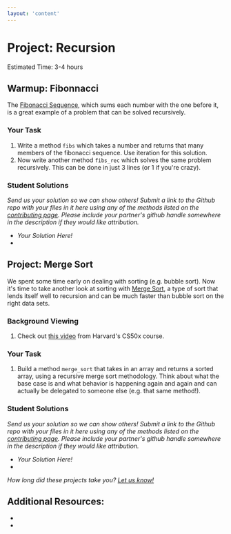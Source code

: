 ```yaml
---
layout: 'content'
---
```

# Project: Recursion
Estimated Time: 3-4 hours

## Warmup: Fibonnacci

The [Fibonacci Sequence](http://en.wikipedia.org/wiki/Fibonacci_number), which sums each number with the one before it, is a great example of a problem that can be solved recursively.

### Your Task

1. Write a method `fibs` which takes a number and returns that many members of the fibonacci sequence.  Use iteration for this solution.
2. Now write another method `fibs_rec` which solves the same problem recursively.  This can be done in just 3 lines (or 1 if you're crazy).


### Student Solutions

*Send us your solution so we can show others! Submit a link to the Github repo with your files in it here using any of the methods listed on the [contributing page](/contributing.md).  Please include your partner's github handle somewhere in the description if they would like attribution.*

* *Your Solution Here!*
* 


## Project: Merge Sort

We spent some time early on dealing with sorting (e.g. bubble sort).  Now it's time to take another look at sorting with [Merge Sort](http://en.wikipedia.org/wiki/Merge_sort), a type of sort that lends itself well to recursion and can be much faster than bubble sort on the right data sets.

### Background Viewing

1. Check out [this video](http://www.youtube.com/watch?v=EeQ8pwjQxTM) from Harvard's CS50x course.

### Your Task

1. Build a method `merge_sort` that takes in an array and returns a sorted array, using a recursive merge sort methodology.  Think about what the base case is and what behavior is happening again and again and can actually be delegated to someone else (e.g. that same method!).

### Student Solutions

*Send us your solution so we can show others! Submit a link to the Github repo with your files in it here using any of the methods listed on the [contributing page](/contributing.md).  Please include your partner's github handle somewhere in the description if they would like attribution.*

* *Your Solution Here!*
* 


*How long did these projects take you?  [Let us know!](mailto:curriculum@theodinproject.com)*


## Additional Resources:
* 
* 

